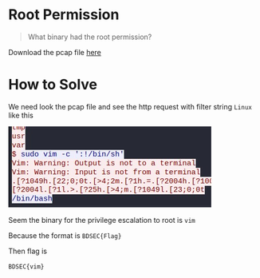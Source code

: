 # Root Permission

> What binary had the root permission?

Download the pcap file [here](file/challenge.zip)

# How to Solve

We need look the pcap file and see the http request with filter string `Linux` like this

![POC 1](images/POC%201.jpg)

Seem the binary for the privilege escalation to root is `vim`

Because the format is `BDSEC{Flag}`

Then flag is

```
BDSEC{vim}
```